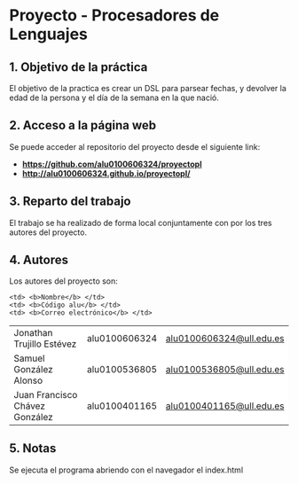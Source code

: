 # Proyecto  -  Procesadores de Lenguajes #

## 1. Objetivo de la práctica ##

El objetivo de la practica es crear un DSL para parsear fechas, y devolver la edad de la persona y el día de la semana en la que nació.

## 2. Acceso a la página web ##

Se puede acceder al repositorio del proyecto desde el siguiente link:

- **https://github.com/alu0100606324/proyectopl**
- **http://alu0100606324.github.io/proyectopl/**

## 3. Reparto del trabajo ##

El trabajo se ha realizado de forma local conjuntamente con por los tres autores del proyecto.

## 4. Autores ##
Los autores del proyecto son:

<!-- Tabla -->
<table cellspacing="0">
  <tr  style="background-color: #E3E3E3;">

    <td> <b>Nombre</b> </td>
    <td> <b>Código alu</b> </td>
	<td> <b>Correo electrónico</b> </td>
  </tr>
  <tr style="background-color: #FFFFFF;">
    <td> Jonathan Trujillo Estévez </td>
    <td> alu0100606324 </td>
	<td> <a href="mailto:alu0100606324@ull.edu.es">alu0100606324@ull.edu.es</a> </td>
  </tr>
  <tr style="background-color: #FFFFFF;">
    <td> Samuel González Alonso </td>
    <td> alu0100536805 </td>
	<td> <a href="mailto:alu0100536805@ull.edu.es">alu0100536805@ull.edu.es</a> </td>
  </tr>
  
  </tr>
  <tr style="background-color: #FFFFFF;">
    <td> Juan Francisco Chávez González </td>
    <td> alu0100401165 </td>
	<td> <a href="mailto:alu0100401165@ull.edu.es">alu0100401165@ull.edu.es</a> </td>
  </tr>
</table>
<!-- Fin tabla -->

## 5. Notas ##

Se ejecuta el programa abriendo con el navegador el index.html
